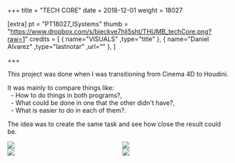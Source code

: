 +++
title = "TECH CORE"
date = 2018-12-01
weight = 18027

[extra]
pt = "PT18027_lSystems"
thumb = "https://www.dropbox.com/s/bieckve7hlj5sht/THUMB_techCore.png?raw=1"
credits = [
    { name="VISUALS"                    ,type="title"                                                                   },
    { name="Daniel Alvarez"             ,type="lastnotar"  ,url=""                                                      },
]

+++

<div class="page_text">

This project was done when I was transitioning from Cinema 4D to Houdini.

It was mainly to compare things like:</br>
&nbsp; - How to do things in both programs?,</br>
&nbsp; - What could be done in one that the other didn't have?,</br>
&nbsp; - What is easier to do in each of them?.</br>

The idea was to create the same task and see how close the result could be.

</div>

<div class="mwall">
<div class="mwall_items" style="columns:2;">
<div class="mwall_item"><img src="https://www.dropbox.com/s/5lhwhki0kc3df3x/techCore_houdini_master.png?raw=1"></div>
<div class="mwall_item"><img src="https://www.dropbox.com/s/uq24du9wiuzija0/techCore_c4d_master.png?raw=1"></div>
<div class="mwall_item"><img src="https://www.dropbox.com/s/iilj6lfqkcqmde8/techCore_houdini_vp_master.png?raw=1"></div>
<div class="mwall_item"><img src="https://www.dropbox.com/s/aypnd7921tli8x7/techCore_c4d_vp_master.png?raw=1"></div>
</div>
</div>


